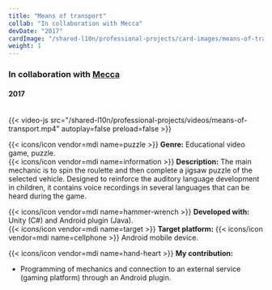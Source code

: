 ```yaml
---
title: "Means of transport"
collab: "In collaboration with Mecca"
devDate: "2017"
cardImage: "/shared-l10n/professional-projects/card-images/means-of-transport.jpg"
weight: 1
---
```


### In collaboration with [Mecca](https://meccanimation.com/)
#### 2017
\
{{< video-js src="/shared-l10n/professional-projects/videos/means-of-transport.mp4" autoplay=false preload=false >}}

{{< icons/icon vendor=mdi name=puzzle >}} **Genre:** Educational video game, puzzle.\
{{< icons/icon vendor=mdi name=information >}} **Description:**
The main mechanic is to spin the roulette and then complete a jigsaw puzzle of the selected vehicle.
Designed to reinforce the auditory language development in children, it contains voice recordings in several languages that can be heard during the game.

{{< icons/icon vendor=mdi name=hammer-wrench >}} **Developed with:** Unity (C#) and Android plugin (Java).\
{{< icons/icon vendor=mdi name=target >}} **Target platform:** {{< icons/icon vendor=mdi name=cellphone >}} Android mobile device.

{{< icons/icon vendor=mdi name=hand-heart >}} **My contribution:**
* Programming of mechanics and connection to an external service (gaming platform) through an Android plugin.
